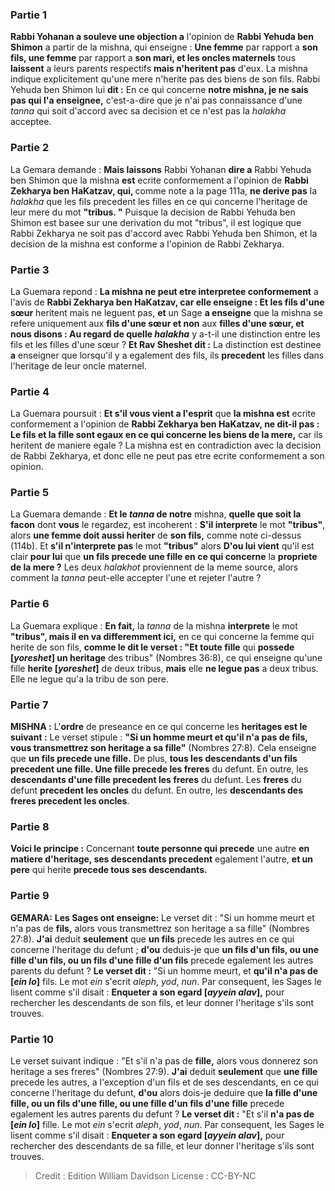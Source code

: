 
### Partie 1
<b>Rabbi Yohanan a souleve une objection a</b> l'opinion de <b>Rabbi Yehuda ben Shimon</b> a partir de la mishna, qui enseigne : <b>Une femme</b> par rapport a <b>son fils, une femme</b> par rapport a <b>son mari, et les oncles maternels</b> tous <b>laissent</b> a leurs parents respectifs <b>mais n'heritent pas</b> d'eux. La mishna indique explicitement qu'une mere n'herite pas des biens de son fils. Rabbi Yehuda ben Shimon lui <b>dit :</b> En ce qui concerne <b>notre mishna, je ne sais pas qui l'a enseignee,</b> c'est-a-dire que je n'ai pas connaissance d'une <i>tanna</i> qui soit d'accord avec sa decision et ce n'est pas la <i>halakha</i> acceptee.

### Partie 2
La Gemara demande : <b>Mais laissons</b> Rabbi Yohanan <b>dire a</b> Rabbi Yehuda ben Shimon que la mishna <b>est</b> ecrite conformement a l'opinion de <b>Rabbi Zekharya ben HaKatzav, qui, </b> comme note a la page 111a, <b>ne derive pas</b> la <i>halakha</i> que les fils precedent les filles en ce qui concerne l'heritage de leur mere du mot <b>"tribus. "</b> Puisque la decision de Rabbi Yehuda ben Shimon est basee sur une derivation du mot "tribus", il est logique que Rabbi Zekharya ne soit pas d'accord avec Rabbi Yehuda ben Shimon, et la decision de la mishna est conforme a l'opinion de Rabbi Zekharya.

### Partie 3
La Guemara repond : <b>La mishna ne peut etre interpretee conformement</b> a l'avis de <b>Rabbi Zekharya ben HaKatzav, car elle enseigne : Et les fils d'une sœur</b> heritent mais ne leguent pas, <b>et</b> un Sage <b>a enseigne</b> que la mishna se refere uniquement aux <b>fils d'une sœur et non</b> aux <b>filles d'une sœur, et nous disons : Au regard de quelle <i>halakha</i></b> y a-t-il une distinction entre les fils et les filles d'une sœur ? <b>Et Rav Sheshet dit :</b> La distinction est destinee <b>a</b> enseigner que lorsqu'il y a egalement des fils, ils <b>precedent</b> les filles dans l'heritage de leur oncle maternel.

### Partie 4
La Guemara poursuit : <b>Et s'il vous vient a l'esprit</b> que <b>la mishna est</b> ecrite conformement a l'opinion de <b>Rabbi Zekharya ben HaKatzav, ne dit-il pas : Le fils et la fille sont egaux en ce qui concerne les biens de la mere,</b> car ils heritent de maniere egale ? La mishna est en contradiction avec la decision de Rabbi Zekharya, et donc elle ne peut pas etre ecrite conformement a son opinion.

### Partie 5
La Guemara demande : <b>Et le <i>tanna</i> de notre</b> mishna, <b>quelle que soit la facon</b> dont <b>vous</b> le regardez, est incoherent : <b>S'il interprete</b> le mot <b>"tribus"</b>, alors <b>une femme doit aussi heriter</b> de <b>son fils,</b> comme note ci-dessus (114b). Et <b>s'il n'interprete pas</b> le mot <b>"tribus"</b> alors <b>D'ou lui vient</b> qu'il est clair <b>pour lui</b> que <b>un fils precede une fille en ce qui concerne</b> la <b>propriete de la mere ?</b> Les deux <i>halakhot</i> proviennent de la meme source, alors comment la <i>tanna</i> peut-elle accepter l'une et rejeter l'autre ?

### Partie 6
La Guemara explique : <b>En fait,</b> la <i>tanna</i> de la mishna <b>interprete</b> le mot <b>"tribus", mais il en va differemment ici,</b> en ce qui concerne la femme qui herite de son fils, <b>comme le dit le verset : "Et toute fille</b> qui <b>possede [<i>yoreshet</i>] un heritage</b> des tribus" (Nombres 36:8), ce qui enseigne qu'une fille <b>herite [<i>yoreshet</i>]</b> de deux tribus, <b>mais</b> elle <b>ne legue pas</b> a deux tribus. Elle ne legue qu'a la tribu de son pere.

### Partie 7
<strong>MISHNA :</strong> L'<b>ordre</b> de preseance en ce qui concerne les <b>heritages est le suivant :</b> Le verset stipule : <b>"Si un homme meurt et qu'il n'a pas de fils, vous transmettrez son heritage a sa fille"</b> (Nombres 27:8). Cela enseigne que <b>un fils precede une fille.</b> De plus, <b>tous les descendants d'un fils precedent une fille. Une fille precede les freres</b> du defunt. En outre, les <b>descendants d'une fille precedent les freres</b> du defunt. Les <b>freres</b> du defunt <b>precedent les oncles</b> du defunt. En outre, les <b>descendants des freres precedent les oncles</b>.

### Partie 8
<b>Voici le principe :</b> Concernant <b>toute personne qui precede</b> une autre <b>en matiere d'heritage, ses descendants precedent</b> egalement l'autre, <b>et un pere</b> qui herite <b>precede tous ses descendants.</b>

### Partie 9
<strong>GEMARA:</strong> <b>Les Sages ont enseigne:</b> Le verset dit : "Si un homme meurt et n'a pas de <b>fils,</b> alors vous transmettrez son heritage a sa fille" (Nombres 27:8). <b>J'ai</b> deduit <b>seulement</b> que <b>un fils</b> precede les autres en ce qui concerne l'heritage du defunt ; <b>d'ou</b> deduis-je que <b>un fils d'un fils, ou une fille d'un fils, ou un fils d'une fille d'un fils</b> precede egalement les autres parents du defunt ? <b>Le verset dit :</b> "Si un homme meurt, et <b>qu'il n'a pas de [<i>ein lo</i>]</b> fils.</b> Le mot <i>ein</i> s'ecrit <i>aleph</i>, <i>yod</i>, <i>nun</i>. Par consequent, les Sages le lisent comme s'il disait : <b>Enqueter a son egard [<i>ayyein alav</i>],</b> pour rechercher les descendants de son fils, et leur donner l'heritage s'ils sont trouves.

### Partie 10
Le verset suivant indique : "Et s'il n'a pas de <b>fille,</b> alors vous donnerez son heritage a ses freres" (Nombres 27:9). <b>J'ai</b> deduit <b>seulement</b> que <b>une fille</b> precede les autres, a l'exception d'un fils et de ses descendants, en ce qui concerne l'heritage du defunt, <b>d'ou</b> alors dois-je deduire que <b>la fille d'une fille, ou un fils d'une fille, ou une fille d'un fils d'une fille</b> precede egalement les autres parents du defunt ? <b>Le verset dit :</b> "Et s'il <b>n'a pas de [<i>ein lo</i>]</b> fille.</b> Le mot <i>ein</i> s'ecrit <i>aleph</i>, <i>yod</i>, <i>nun</i>. Par consequent, les Sages le lisent comme s'il disait : <b>Enqueter a son egard [<i>ayyein alav</i>],</b> pour rechercher des descendants de sa fille, et leur donner l'heritage s'ils sont trouves.

>Credit : Edition William Davidson
>License : CC-BY-NC